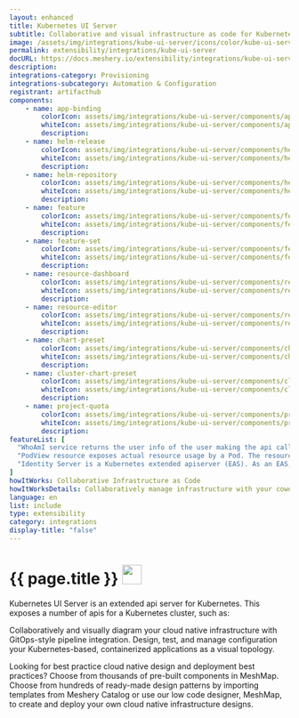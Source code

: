 ```yaml
---
layout: enhanced
title: Kubernetes UI Server
subtitle: Collaborative and visual infrastructure as code for Kubernetes UI Server
image: /assets/img/integrations/kube-ui-server/icons/color/kube-ui-server-color.svg
permalink: extensibility/integrations/kube-ui-server
docURL: https://docs.meshery.io/extensibility/integrations/kube-ui-server
description: 
integrations-category: Provisioning
integrations-subcategory: Automation & Configuration
registrant: artifacthub
components: 
	- name: app-binding
		colorIcon: assets/img/integrations/kube-ui-server/components/app-binding/icons/color/app-binding-color.svg
		whiteIcon: assets/img/integrations/kube-ui-server/components/app-binding/icons/white/app-binding-white.svg
		description: 
	- name: helm-release
		colorIcon: assets/img/integrations/kube-ui-server/components/helm-release/icons/color/helm-release-color.svg
		whiteIcon: assets/img/integrations/kube-ui-server/components/helm-release/icons/white/helm-release-white.svg
		description: 
	- name: helm-repository
		colorIcon: assets/img/integrations/kube-ui-server/components/helm-repository/icons/color/helm-repository-color.svg
		whiteIcon: assets/img/integrations/kube-ui-server/components/helm-repository/icons/white/helm-repository-white.svg
		description: 
	- name: feature
		colorIcon: assets/img/integrations/kube-ui-server/components/feature/icons/color/feature-color.svg
		whiteIcon: assets/img/integrations/kube-ui-server/components/feature/icons/white/feature-white.svg
		description: 
	- name: feature-set
		colorIcon: assets/img/integrations/kube-ui-server/components/feature-set/icons/color/feature-set-color.svg
		whiteIcon: assets/img/integrations/kube-ui-server/components/feature-set/icons/white/feature-set-white.svg
		description: 
	- name: resource-dashboard
		colorIcon: assets/img/integrations/kube-ui-server/components/resource-dashboard/icons/color/resource-dashboard-color.svg
		whiteIcon: assets/img/integrations/kube-ui-server/components/resource-dashboard/icons/white/resource-dashboard-white.svg
		description: 
	- name: resource-editor
		colorIcon: assets/img/integrations/kube-ui-server/components/resource-editor/icons/color/resource-editor-color.svg
		whiteIcon: assets/img/integrations/kube-ui-server/components/resource-editor/icons/white/resource-editor-white.svg
		description: 
	- name: chart-preset
		colorIcon: assets/img/integrations/kube-ui-server/components/chart-preset/icons/color/chart-preset-color.svg
		whiteIcon: assets/img/integrations/kube-ui-server/components/chart-preset/icons/white/chart-preset-white.svg
		description: 
	- name: cluster-chart-preset
		colorIcon: assets/img/integrations/kube-ui-server/components/cluster-chart-preset/icons/color/cluster-chart-preset-color.svg
		whiteIcon: assets/img/integrations/kube-ui-server/components/cluster-chart-preset/icons/white/cluster-chart-preset-white.svg
		description: 
	- name: project-quota
		colorIcon: assets/img/integrations/kube-ui-server/components/project-quota/icons/color/project-quota-color.svg
		whiteIcon: assets/img/integrations/kube-ui-server/components/project-quota/icons/white/project-quota-white.svg
		description: 
featureList: [
  "WhoAmI service returns the user info of the user making the api call.",
  "PodView resource exposes actual resource usage by a Pod. The resource usage information is read from Prometheus.",
  "Identity Server is a Kubernetes extended apiserver (EAS). As an EAS, it has access to the user who is making an api call to the whoami server."
]
howItWorks: Collaborative Infrastructure as Code
howItWorksDetails: Collaboratively manage infrastructure with your coworkers synchronously sharing the same designs.
language: en
list: include
type: extensibility
category: integrations
display-title: "false"
---
```

<h1>{{ page.title }} <img src="{{ page.image }}" style="width: 35px; height: 35px;" /></h1>

<p>
Kubernetes UI Server is an extended api server for Kubernetes. This exposes a number of apis for a Kubernetes cluster, such as:
</p>
<p>
    Collaboratively and visually diagram your cloud native infrastructure with GitOps-style pipeline integration. Design, test, and manage configuration your Kubernetes-based, containerized applications as a visual topology.
</p>
<p>
    Looking for best practice cloud native design and deployment best practices? Choose from thousands of pre-built components in MeshMap. Choose from hundreds of ready-made design patterns by importing templates from Meshery Catalog or use our low code designer, MeshMap, to create and deploy your own cloud native infrastructure designs.
</p>
